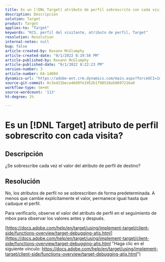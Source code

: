 ```yaml
---
title: Es un [!DNL Target] atributo de perfil sobrescrito con cada visita?
description: Descripción
solution: Target
product: Target
applies-to: "Target"
keywords: "KCS, perfil del visitante, atributo de perfil, Target"
resolution: Resolution
internal-notes: null
bug: false
article-created-by: Roxann McGlumphy
article-created-date: "9/1/2022 8:19:58 PM"
article-published-by: Roxann McGlumphy
article-published-date: "9/1/2022 8:22:23 PM"
version-number: 3
article-number: KA-14094
dynamics-url: "https://adobe-ent.crm.dynamics.com/main.aspx?forceUCI=1&pagetype=entityrecord&etn=knowledgearticle&id=18d89b6d-332a-ed11-9db1-002248086a27"
source-git-commit: 0c3e421beca46d9fe1952b1f98538a50697216a0
workflow-type: tm+mt
source-wordcount: '113'
ht-degree: 2%

---
```


# Es un [!DNL Target] atributo de perfil sobrescrito con cada visita?

## Descripción


¿Se sobrescribe cada vez el valor del atributo de perfil de destino?


## Resolución


No, los atributos de perfil no se sobrescriben de forma predeterminada. A menos que cambie explícitamente el valor, permanece igual hasta que caduque el perfil.

Para verificarlo, observe el valor del atributo de perfil en el seguimiento de mbox para observar los valores antes y después.

[https://docs.adobe.com/help/en/target/using/implement-target/client-side/functions-overview/target-debugging-atjs.html](https://docs.adobe.com/help/en/target/using/implement-target/client-side/functions-overview/target-debugging-atjs.html "Haga clic en el siguiente vínculo: https://docs.adobe.com/help/en/target/using/implement-target/client-side/functions-overview/target-debugging-atjs.html")
